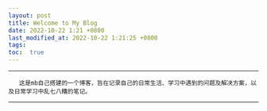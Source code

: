 ```yaml
---
layout: post
title: Welcome to My Blog
date: 2022-10-22 1:21 +0800
last_modified_at: 2022-10-22 1:21:25 +0800
tags: 
toc:  true
---
```


---
       这是mb自己搭建的一个博客，旨在记录自己的日常生活、学习中遇到的问题及解决方案，以及日常学习中乱七八糟的笔记。
---
